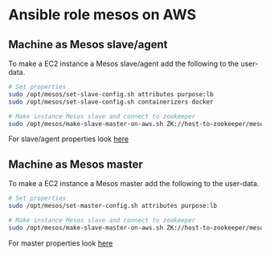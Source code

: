 # Ansible role mesos on AWS

## Machine as Mesos slave/agent

To make a EC2 instance a Mesos slave/agent add the following to the user-data.

```bash
# Set properties
sudo /opt/mesos/set-slave-config.sh attributes purpose:lb
sudo /opt/mesos/set-slave-config.sh containerizers docker

# Make instance Mesos slave and connect to zookeeper
sudo /opt/mesos/make-slave-master-on-aws.sh ZK://host-to-zookeeper/mesos
```

For slave/agent properties look [here](http://mesos.apache.org/documentation/latest/configuration/agent/)

## Machine as Mesos master

To make a EC2 instance a Mesos master add the following to the user-data.

```bash
# Set properties
sudo /opt/mesos/set-master-config.sh attributes purpose:lb

# Make instance Mesos slave and connect to zookeeper
sudo /opt/mesos/make-slave-master-on-aws.sh ZK://host-to-zookeeper/mesos
```

For master properties look [here](http://mesos.apache.org/documentation/latest/configuration/master/)